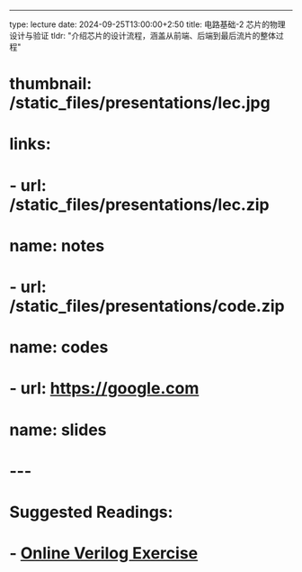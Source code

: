 ---
type: lecture
date: 2024-09-25T13:00:00+2:50
title: 电路基础-2 芯片的物理设计与验证
tldr: "介绍芯片的设计流程，涵盖从前端、后端到最后流片的整体过程"
# thumbnail: /static_files/presentations/lec.jpg
# links: 
#     - url: /static_files/presentations/lec.zip
#       name: notes
#     - url: /static_files/presentations/code.zip
#       name: codes
#     - url: https://google.com
#       name: slides
# ---
# **Suggested Readings:**
# - [Online Verilog Exercise](http://hdlbits.com)

